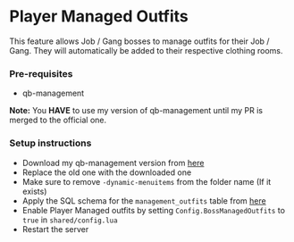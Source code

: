 # Player Managed Outfits

This feature allows Job / Gang bosses to manage outfits for their Job / Gang. They will automatically be added to their respective clothing rooms.

### Pre-requisites

- qb-management

**Note:** You **HAVE** to use my version of qb-management until my PR is merged to the official one.

### Setup instructions

- Download my qb-management version from [here](https://github.com/TheiLLeniumStudios/qb-management/tree/dynamic-menuitems)
- Replace the old one with the downloaded one
- Make sure to remove `-dynamic-menuitems` from the folder name (If it exists)
- Apply the SQL schema for the `management_outfits` table from [here](https://raw.githubusercontent.com/iLLeniumStudios/fivem-appearance/main/sql/management_outfits.sql)
- Enable Player Managed outfits by setting `Config.BossManagedOutfits` to `true` in `shared/config.lua`
- Restart the server

